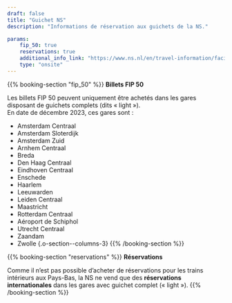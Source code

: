 ```yaml
---
draft: false
title: "Guichet NS"
description: "Informations de réservation aux guichets de la NS."

params:
    fip_50: true
    reservations: true
    additional_info_link: "https://www.ns.nl/en/travel-information/facilities/ov-service-and-tickets-shops.html"
    type: "onsite"
---
```


{{% booking-section "fip_50" %}}
**Billets FIP 50**

Les billets FIP 50 peuvent uniquement être achetés dans les gares disposant de guichets complets (dits « light »). \
En date de décembre 2023, ces gares sont :

- Amsterdam Centraal
- Amsterdam Sloterdijk
- Amsterdam Zuid
- Arnhem Centraal
- Breda
- Den Haag Centraal
- Eindhoven Centraal
- Enschede
- Haarlem
- Leeuwarden
- Leiden Centraal
- Maastricht
- Rotterdam Centraal
- Aéroport de Schiphol
- Utrecht Centraal
- Zaandam
- Zwolle
{.o-section--columns-3}
{{% /booking-section %}}

{{% booking-section "reservations" %}}
**Réservations**

Comme il n’est pas possible d’acheter de réservations pour les trains intérieurs aux Pays-Bas, la NS ne vend que des **réservations internationales** dans les gares avec guichet complet (« light »).
{{% /booking-section %}}
